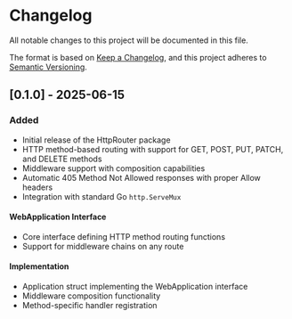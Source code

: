 # Changelog

All notable changes to this project will be documented in this file.

The format is based on [Keep a Changelog](https://keepachangelog.com/en/1.0.0/),
and this project adheres to [Semantic Versioning](https://semver.org/spec/v2.0.0.html).

## [0.1.0] - 2025-06-15

### Added
- Initial release of the HttpRouter package
- HTTP method-based routing with support for GET, POST, PUT, PATCH, and DELETE methods
- Middleware support with composition capabilities
- Automatic 405 Method Not Allowed responses with proper Allow headers
- Integration with standard Go `http.ServeMux`

#### WebApplication Interface
- Core interface defining HTTP method routing functions
- Support for middleware chains on any route

#### Implementation
- Application struct implementing the WebApplication interface
- Middleware composition functionality
- Method-specific handler registration

